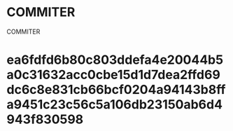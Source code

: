 # COMMITER
COMMITER






# ea6fdfd6b80c803ddefa4e20044b5a0c31632acc0cbe15d1d7dea2ffd69dc6c8e831cb66bcf0204a94143b8ffa9451c23c56c5a106db23150ab6d4943f830598

